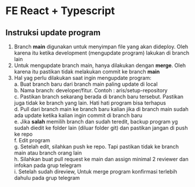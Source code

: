 # FE React + Typescript

## Instruksi update program
 1. Branch **main** digunakan untuk menyimpan file yang akan dideploy. Oleh karena itu ketika development (mengupdate program) lakukan di branch lain
 2. Untuk mengupdate branch main, hanya dilakukan dengan **merge**. Oleh karena itu pastikan tidak melakukan commit ke branch **main**
 3. Hal yag perlu dilakukan saat ingin mengupdate program:<br>
    a. Buat branch baru dari branch main paling update di local<br>
    b. Nama branch: developer/fitur. Contoh : aris/setup-repository<br>
    c. Pastikan branch sekarang berada di branch baru tersebut. Pastikan juga tidak ke branch yang lain. Hati hati program bisa terhapus<br>
    d. Pull dari branch main ke branch baru kalian jika di branch main sudah ada update ketika kalian ingin commit di branch baru<br>
    e. Jika **salah** memilih branch dan sudah teredit, backup program yg sudah diedit ke folder lain (diluar folder git) dan pastikan jangan di push ke repo<br>
    f. Edit program<br>
    g. Setelah edit, silahkan push ke repo. Tapi pastikan tidak ke branch main atau branch orang lain<br>
    h. Silahkan buat pull request ke main dan assign minimal 2 reviewer dan infokan pada grup telegram<br>
    i. Setelah sudah direview, Untuk merge program konfirmasi terlebih dahulu pada grup telegram<br>

